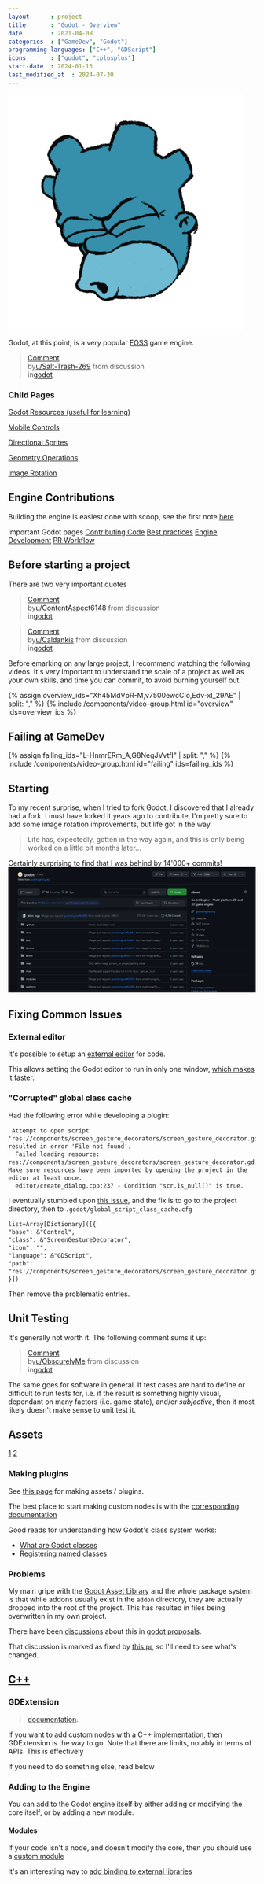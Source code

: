 ```yaml
---
layout      : project
title       : "Godot - Overview"
date        : 2021-04-08
categories  : ["GameDev", "Godot"]
programming-languages: ["C++", "GDScript"]
icons       : ["godot", "cplusplus"]
start-date  : 2024-01-13
last_modified_at  : 2024-07-30
---
```


![](/assets/godot/go_DOH.png)

Godot, at this point, is a very popular [FOSS](https://en.wikipedia.org/wiki/Free_and_open-source_software) game engine.

<blockquote class="reddit-embed-bq" data-embed-theme="dark" data-embed-height="220"><a href="https://www.reddit.com/r/godot/comments/1e9iyof/comment/leevgp2/">Comment</a><br> by<a href="https://www.reddit.com/user/Salt-Trash-269/">u/Salt-Trash-269</a> from discussion<a href="https://www.reddit.com/r/godot/comments/1e9iyof/whats_the_most_outrageous_bit_of_code_you_wrote/"></a><br> in<a href="https://www.reddit.com/r/godot/">godot</a></blockquote><script async="" src="https://embed.reddit.com/widgets.js" charset="UTF-8"></script>


### Child Pages
<a href="{{ site.url }}{{ site.baseurl }}{% link _projects/godot/resources.md %}">Godot Resources (useful for learning)</a>

<a href="{{ site.url }}{{ site.baseurl }}{% link _projects/godot/mobile-controls.md %}">Mobile Controls</a>

<a href="{{ site.url }}{{ site.baseurl }}{% link _projects/godot/directional-sprites.md %}">Directional Sprites</a>

<a href="{{ site.url }}{{ site.baseurl }}{% link _projects/godot/geometry-ops.md %}">Geometry Operations</a>

<a href="{{ site.url }}{{ site.baseurl }}{% link _projects/godot/image-rotation.md %}">Image Rotation</a>


## Engine Contributions
Building the engine is easiest done with scoop, see the first note [here](https://docs.godotengine.org/en/stable/contributing/development/compiling/compiling_for_windows.html)

Important Godot pages
[Contributing Code](https://docs.godotengine.org/en/stable/contributing/ways_to_contribute.html#contributing-code)
[Best practices](https://docs.godotengine.org/en/stable/contributing/development/best_practices_for_engine_contributors.html)
[Engine Development](https://docs.godotengine.org/en/stable/contributing/development/index.html#buildsystem-and-work-environment)
[PR Workflow](https://docs.godotengine.org/en/stable/contributing/workflow/pr_workflow.html)


## Before starting a project
There are two very important quotes
<blockquote class="reddit-embed-bq" data-embed-theme="dark" data-embed-height="220"><a href="https://www.reddit.com/r/godot/comments/1dtimyh/comment/lb9jwyt/">Comment</a><br> by<a href="https://www.reddit.com/user/ContentAspect6148/">u/ContentAspect6148</a> from discussion<a href="https://www.reddit.com/r/godot/comments/1dtimyh/how_to_make_a_project_without_shooting_myself/"></a><br> in<a href="https://www.reddit.com/r/godot/">godot</a></blockquote><script async="" src="https://embed.reddit.com/widgets.js" charset="UTF-8"></script>

<blockquote class="reddit-embed-bq" data-embed-theme="dark" data-embed-height="220"><a href="https://www.reddit.com/r/godot/comments/adwd9h/comment/edkust0/">Comment</a><br> by<a href="https://www.reddit.com/user/Caldankis/">u/Caldankis</a> from discussion<a href="https://www.reddit.com/r/godot/comments/adwd9h/should_i_give_up_months_of_work_with_nothing_to/"></a><br> in<a href="https://www.reddit.com/r/godot/">godot</a></blockquote><script async="" src="https://embed.reddit.com/widgets.js" charset="UTF-8"></script>

Before emarking on any large project, I recommend watching the following videos.
It's very important to understand the scale of a project as well as your own skills, and time you can commit, to avoid burning yourself out.

{% assign overview_ids="Xh45MdVpR-M,v7500ewcCIo,Edv-xI_29AE" | split: "," %}
{% include /components/video-group.html id="overview" ids=overview_ids %}


## Failing at GameDev

{% assign failing_ids="L-HnmrERm_A,G8NegJVvtfI" | split: "," %}
{% include /components/video-group.html id="failing" ids=failing_ids %}


## Starting
To my recent surprise, when I tried to fork Godot, I discovered that I already had a fork. I must have forked it years ago to contribute, I'm pretty sure to add some image rotation improvements, but life got in the way.

> Life has, expectedly, gotten in the way again, and this is only being worked on a little bit months later...

Certainly surprising to find that I was behind by 14'000+ commits!
![image tooltip here](/assets/godot/screenshot-2024-01-02.png)


## Fixing Common Issues
### External editor
It's possible to setup an [external editor](https://docs.godotengine.org/en/stable/tutorials/editor/external_editor.html) for code.

This allows setting the Godot editor to run in only one window, [which makes it faster](https://www.youtube.com/watch?v=QSpZhG-OOgI&ab_channel=Gamefromscratch).

### "Corrupted" global class cache
Had the following error while developing a plugin:
```
 Attempt to open script 'res://components/screen_gesture_decorators/screen_gesture_decorator.gd' resulted in error 'File not found'.
  Failed loading resource: res://components/screen_gesture_decorators/screen_gesture_decorator.gd. Make sure resources have been imported by opening the project in the editor at least once.
  editor/create_dialog.cpp:237 - Condition "scr.is_null()" is true.
```

I eventually stumbled upon [this issue](https://github.com/godotengine/godot/issues/81867), and the fix is to go to the project directory, then to `.godot/global_script_class_cache.cfg`

```
list=Array[Dictionary]([{
"base": &"Control",
"class": &"ScreenGestureDecorator",
"icon": "",
"language": &"GDScript",
"path": "res://components/screen_gesture_decorators/screen_gesture_decorator.gd"
}])
```

Then remove the problematic entries.


## Unit Testing
It's generally not worth it. The following comment sums it up:

<blockquote class="reddit-embed-bq" data-embed-theme="dark" data-embed-height="428"><a href="https://www.reddit.com/r/godot/comments/1e31wpu/comment/ld50wta/">Comment</a><br> by<a href="https://www.reddit.com/user/ObscurelyMe/">u/ObscurelyMe</a> from discussion<a href="https://www.reddit.com/r/godot/comments/1e31wpu/godot_devs_tell_me_about_your_unit_tests/"></a><br> in<a href="https://www.reddit.com/r/godot/">godot</a></blockquote><script async="" src="https://embed.reddit.com/widgets.js" charset="UTF-8"></script>

The same goes for software in general. If test cases are hard to define or difficult to run tests for, i.e. if the result is something highly visual, dependant on many factors (i.e. game state), and/or _subjective_, then it most likely doesn't make sense to unit test it.


## Assets
[1](https://godotengine.org/asset-library/asset/1282)
[2](https://godotengine.org/asset-library/asset/2558)

### Making plugins
See [this page](https://docs.godotengine.org/en/stable/tutorials/plugins/editor/making_plugins.html) for making assets / plugins.

The best place to start making custom nodes is with the [corresponding documentation](https://docs.godotengine.org/en/stable/tutorials/plugins/editor/making_plugins.html#a-custom-node)

Good reads for understanding how Godot's class system works:
- [What are Godot classes](https://docs.godotengine.org/en/3.1/getting_started/workflow/best_practices/what_are_godot_classes.html)
- [Registering named classes](https://docs.godotengine.org/en/stable/tutorials/scripting/gdscript/gdscript_basics.html#doc-gdscript-basics-class-name)

### Problems
My main gripe with the [Godot Asset Library](https://docs.godotengine.org/en/stable/community/asset_library/using_assetlib.html) and the whole package system is that while addons usually exist in the `addon` directory, they are actually dropped into the root of the project. This has resulted in files being overwritten in my own project.

There have been [discussions](https://github.com/godotengine/godot-proposals/issues/554) about this in [godot proposals](https://github.com/godotengine/godot-proposals).

That discussion is marked as fixed by [this pr](https://github.com/godotengine/godot/pull/81620), so I'll need to see what's changed.


## [C++](https://docs.godotengine.org/en/stable/tutorials/scripting/gdextension/what_is_gdextension.html)
### GDExtension
> [documentation](https://docs.godotengine.org/en/stable/tutorials/scripting/gdextension/gdextension_cpp_example.html).

If you want to add custom nodes with a C++ implementation, then GDExtension is the way to go.
Note that there are limits, notably in terms of APIs.
This is effectively

If you need to do something else, read below

### Adding to the Engine
You can add to the Godot engine itself by either adding or modifying the core itself, or by adding a new module.

#### Modules
If your code isn't a node, and doesn't modify the core, then you should use a [custom module](https://docs.godotengine.org/en/stable/contributing/development/core_and_modules/custom_modules_in_cpp.html)

It's an interesting way to [add binding to external libraries](https://docs.godotengine.org/en/stable/contributing/development/core_and_modules/binding_to_external_libraries.html)
